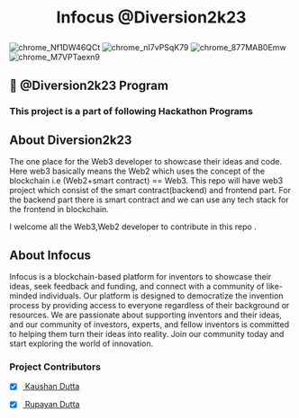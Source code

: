 
# <p align = "center"> Infocus @Diversion2k23 </p>

![chrome_Nf1DW46QCt](https://user-images.githubusercontent.com/102848153/221388666-55412886-8f3d-4a06-be61-473bc198b52d.png)
![chrome_nI7vPSqK79](https://user-images.githubusercontent.com/102848153/221388669-1f3ec373-aee0-4303-9163-2df47a53e355.png)
![chrome_877MAB0Emw](https://user-images.githubusercontent.com/102848153/221388670-29c6a3aa-4503-4816-8c8d-cf28b60174d9.png)
![chrome_M7VPTaexn9](https://user-images.githubusercontent.com/102848153/221388671-4872b56e-b7bc-437c-b9d5-f671b5e73770.png)



 
 
 ## 📌 @Diversion2k23 Program

 ### This project is a part of following Hackathon Programs

 

##  About Diversion2k23
The one place for the Web3  developer to showcase their ideas and code. Here web3 basically means the Web2 which uses the concept of the blockchain i.e (Web2+smart contract) == Web3. 
This repo will have web3 project which consist of the smart contract(backend) and frontend part. For the backend part there is smart contract and we can use any tech stack for the frontend in blockchain.

 I welcome all the Web3,Web2 developer to contribute in this repo .
  
##  About Infocus
Infocus is a blockchain-based platform for inventors to showcase their ideas, seek feedback and funding, and connect with a community of like-minded individuals. Our platform is designed to democratize the invention process by providing access to everyone regardless of their background or resources. We are passionate about supporting inventors and their ideas, and our community of investors, experts, and fellow inventors is committed to helping them turn their ideas into reality. Join our community today and start exploring the world of innovation.

### Project Contributors
- [x] <a href="https://github.com/Kaushan-Dutta"> Kaushan Dutta </a>
- [x] <a href="https://github.com/Rupayan20"> Rupayan Dutta </a>

